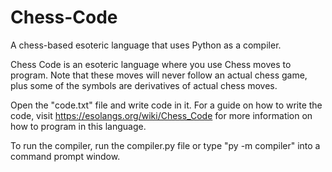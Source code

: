 # Chess-Code
A chess-based esoteric language that uses Python as a compiler.

Chess Code is an esoteric language where you use Chess moves to program. Note that these moves will never follow an actual chess game, plus some of the symbols are derivatives of actual chess moves.

Open the "code.txt" file and write code in it. For a guide on how to write the code, visit https://esolangs.org/wiki/Chess_Code for more information on how to program in this language.

To run the compiler, run the compiler.py file or type "py -m compiler" into a command prompt window.
